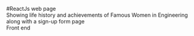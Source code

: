 #ReactJs web page <br /> Showing life history and achievements of Famous Women in Engineering along with a sign-up form page <br />
Front end 
